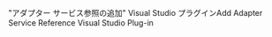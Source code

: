 <span data-ttu-id="57b27-101">"アダプター サービス参照の追加" Visual Studio プラグイン</span><span class="sxs-lookup"><span data-stu-id="57b27-101">Add Adapter Service Reference Visual Studio Plug-in</span></span>